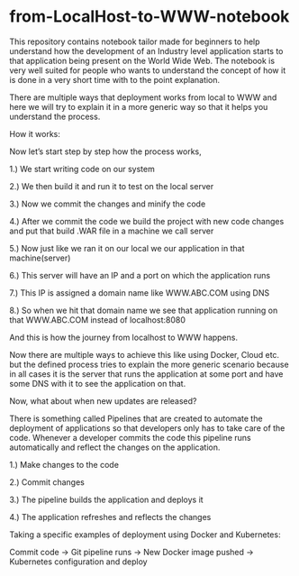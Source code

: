 # from-LocalHost-to-WWW-notebook
This repository contains notebook tailor made for beginners to help understand how the development of an Industry level application starts to that application being present on the World Wide Web. The notebook is very well suited for people who wants to understand the concept of how it is done in a very short time with to the point explanation.

There are multiple ways that deployment works from local to WWW and here we will try to explain it in a more generic way so that it helps you understand the process.

How it works:

Now let’s start step by step how the process works,

1.)	We start writing code on our system

2.)	We then build it and run it to test on the local server

3.)	Now we commit the changes and minify the code 

4.)	After we commit the code we build the project with new code changes and put that build .WAR file in a machine we call server

5.)	Now just like we ran it on our local we our application in that machine(server)

6.)	This server will have an IP and a port on which the application runs

7.)	This IP is assigned a domain name like WWW.ABC.COM using DNS

8.)	So when we hit that domain name we see that application running on that WWW.ABC.COM instead of localhost:8080

And this is how the journey from localhost to WWW happens.

Now there are multiple ways to achieve this like using Docker, Cloud etc. but the defined process tries to explain the more generic scenario because in all cases it is the server that runs the application at some port and have some DNS with it to see the application on that.

Now, what about when new updates are released?

There is something called Pipelines that are created to automate the deployment of applications so that developers only has to take care of the code. Whenever a developer commits the code this pipeline runs automatically and reflect the changes on the application.

1.)	Make changes to the code 

2.)	Commit changes

3.)	The pipeline builds the application and deploys it

4.)	The application refreshes and reflects the changes

Taking a specific examples of deployment using Docker and Kubernetes:

Commit code -> Git pipeline runs -> New Docker image pushed -> Kubernetes configuration and deploy


